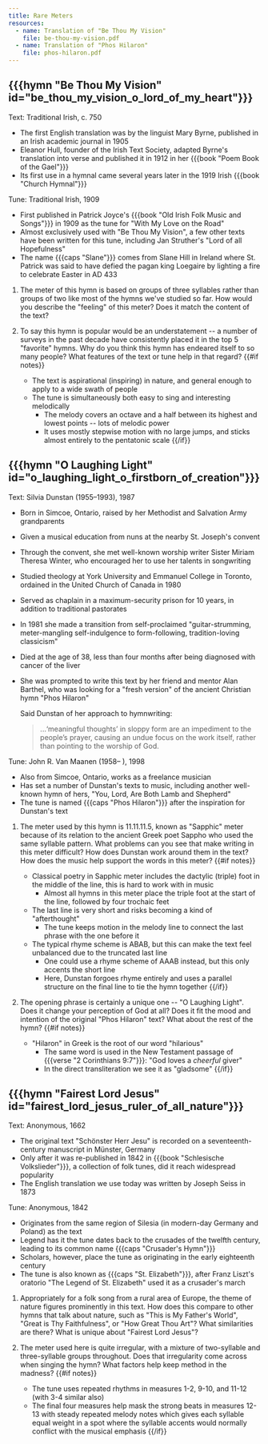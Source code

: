 ```yaml
---
title: Rare Meters
resources:
  - name: Translation of "Be Thou My Vision"
    file: be-thou-my-vision.pdf
  - name: Translation of "Phos Hilaron"
    file: phos-hilaron.pdf
---
```

## {{{hymn "Be Thou My Vision" id="be_thou_my_vision_o_lord_of_my_heart"}}}

Text: Traditional Irish, c. 750
 - The first English translation was by the linguist Mary Byrne, published in an Irish academic journal in 1905
 - Eleanor Hull, founder of the Irish Text Society, adapted Byrne's translation into verse and published it in 1912 in her {{{book "Poem Book of the Gael"}}}
 - Its first use in a hymnal came several years later in the 1919 Irish {{{book "Church Hymnal"}}}

Tune: Traditional Irish, 1909
 - First published in Patrick Joyce's {{{book "Old Irish Folk Music and Songs"}}} in 1909 as the tune for "With My Love on the Road"
 - Almost exclusively used with "Be Thou My Vision", a few other texts have been written for this tune, including Jan Struther's "Lord of all Hopefulness"
 - The name {{{caps "Slane"}}} comes from Slane Hill in Ireland where St. Patrick was said to have defied the pagan king Loegaire by lighting a fire to celebrate Easter in AD 433

1. The meter of this hymn is based on groups of three syllables rather than groups of two like most of the hymns we've studied so far. How would you describe the "feeling" of this meter? Does it match the content of the text?

2. To say this hymn is popular would be an understatement -- a number of surveys in the past decade have consistently placed it in the top 5 "favorite" hymns. Why do you think this hymn has endeared itself to so many people? What features of the text or tune help in that regard?
{{#if notes}}
	- The text is aspirational (inspiring) in nature, and general enough to apply to a wide swath of people
	- The tune is simultaneously both easy to sing and interesting melodically
		- The melody covers an octave and a half between its highest and lowest points -- lots of melodic power
		- It uses mostly stepwise motion with no large jumps, and sticks almost entirely to the pentatonic scale
{{/if}}

## {{{hymn "O Laughing Light" id="o_laughing_light_o_firstborn_of_creation"}}}

Text: Silvia Dunstan (1955–1993), 1987
 - Born in Simcoe, Ontario, raised by her Methodist and Salvation Army grandparents
 - Given a musical education from nuns at the nearby St. Joseph's convent
 - Through the convent, she met well-known worship writer Sister Miriam Theresa Winter, who encouraged her to use her talents in songwriting
 - Studied theology at York University and Emmanuel College in Toronto, ordained in the United Church of Canada in 1980
 - Served as chaplain in a maximum-security prison for 10 years, in addition to traditional pastorates
 - In 1981 she made a transition from self-proclaimed "guitar-strumming, meter-mangling self-indulgence to form-following, tradition-loving classicism"
 - Died at the age of 38, less than four months after being diagnosed with cancer of the liver
 - She was prompted to write this text by her friend and mentor Alan Barthel, who was looking for a "fresh version" of the ancient Christian hymn "Phos Hilaron"

	Said Dunstan of her approach to hymnwriting:
	> ...‘meaningful thoughts’ in sloppy form are an impediment to the people’s prayer, causing an undue focus on the work itself, rather than pointing to the worship of God.

Tune: John R. Van Maanen (1958– ), 1998
 - Also from Simcoe, Ontario, works as a freelance musician
 - Has set a number of Dunstan's texts to music, including another well-known hymn of hers, "You, Lord, Are Both Lamb and Shepherd"
 - The tune is named {{{caps "Phos Hilaron"}}} after the inspiration for Dunstan's text

1. The meter used by this hymn is 11.11.11.5, known as "Sapphic" meter because of its relation to the ancient Greek poet Sappho who used the same syllable pattern. What problems can you see that make writing in this meter difficult? How does Dunstan work around them in the text? How does the music help support the words in this meter?
{{#if notes}}
	- Classical poetry in Sapphic meter includes the dactylic (triple) foot in the middle of the line, this is hard to work with in music
		- Almost all hymns in this meter place the triple foot at the start of the line, followed by four trochaic feet
	- The last line is very short and risks becoming a kind of "afterthought"
		- The tune keeps motion in the melody line to connect the last phrase with the one before it
	- The typical rhyme scheme is ABAB, but this can make the text feel unbalanced due to the truncated last line
		- One could use a rhyme scheme of AAAB instead, but this only accents the short line
		- Here, Dunstan forgoes rhyme entirely and uses a parallel structure on the final line to tie the hymn together
{{/if}}

2. The opening phrase is certainly a unique one -- "O Laughing Light". Does it change your perception of God at all? Does it fit the mood and intention of the original "Phos Hilaron" text? What about the rest of the hymn?
{{#if notes}}
	- "Hilaron" in Greek is the root of our word "hilarious"
		- The same word is used in the New Testament passage of {{{verse "2 Corinthians 9:7"}}}: "God loves a *cheerful* giver"
		- In the direct transliteration we see it as "gladsome"
{{/if}}

## {{{hymn "Fairest Lord Jesus" id="fairest_lord_jesus_ruler_of_all_nature"}}}

Text: Anonymous, 1662
 - The original text "Schönster Herr Jesu" is recorded on a seventeenth-century manuscript in Münster, Germany
 - Only after it was re-published in 1842 in {{{book "Schlesische Volkslieder"}}}, a collection of folk tunes, did it reach widespread popularity
 - The English translation we use today was written by Joseph Seiss in 1873

Tune: Anonymous, 1842
 - Originates from the same region of Silesia (in modern-day Germany and Poland) as the text
 - Legend has it the tune dates back to the crusades of the twelfth century, leading to its common name {{{caps "Crusader's Hymn"}}}
 - Scholars, however, place the tune as originating in the early eighteenth century
 - The tune is also known as {{{caps "St. Elizabeth"}}}, after Franz Liszt's oratorio "The Legend of St. Elizabeth" used it as a crusader's march

1. Appropriately for a folk song from a rural area of Europe, the theme of nature figures prominently in this text. How does this compare to other hymns that talk about nature, such as "This is My Father's World", "Great is Thy Faithfulness", or "How Great Thou Art"? What similarities are there? What is unique about "Fairest Lord Jesus"?

2. The meter used here is quite irregular, with a mixture of two-syllable and three-syllable groups throughout. Does that irregularity come across when singing the hymn? What factors help keep method in the madness?
{{#if notes}}
	- The tune uses repeated rhythms in measures 1-2, 9-10, and 11-12 (with 3-4 similar also)
	- The final four measures help mask the strong beats in measures 12-13 with steady repeated melody notes which gives each syllable equal weight in a spot where the syllable accents would normally conflict with the musical emphasis
{{/if}}

